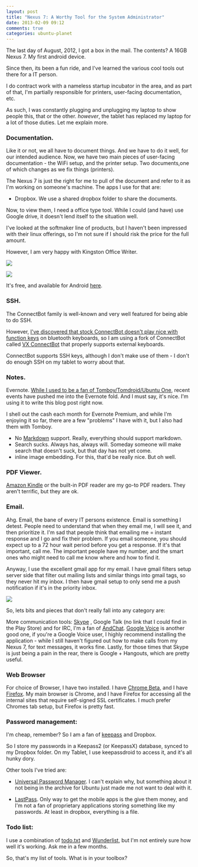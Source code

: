 ```yaml
---
layout: post
title: "Nexus 7: A Worthy Tool for the System Administrator"
date: 2013-02-09 09:12
comments: true
categories: ubuntu-planet
---
```


The last day of August, 2012, I got a box in the mail. The contents? A 16GB Nexus 7. My first android device.

Since then, its been a fun ride, and I've learned the various cool tools out there for a IT person.

I do contract work with a nameless startup incubator in the area, and as part of that, I'm partially responsible for printers, user-facing documentation, etc.

As such, I was constantly plugging and unplugging my laptop to show people this, that or the other. *however*, the tablet has replaced my laptop for a lot of those duties. Let me explain more.


### Documentation.

Like it or not, we all have to document things. And we have to do it well, for our intended audience. Now, we have two main pieces of user-facing documentation - the WiFi setup, and the printer setup. Two documents,one of which changes as we fix things (printers).

The Nexus 7 is just the right for me to pull of the document and refer to it as I'm working on someone's machine. The apps I use for that are:

- Dropbox. We use a shared dropbox folder to share the documents.

Now, to view them, I need a office type tool. While I could (and have) use Google drive, it doesn't lend itself to the situation well.

I've looked at the softmaker line of products, but I haven't been impressed with their linux offerings, so I'm not sure if I should risk the price for the full amount.


However, I am very happy with Kingston Office Writer.


![](http://i.imgur.com/5FvPpyWh.png)

![](http://i.imgur.com/4PHiEUlh.png)


It's free, and available for Android [here](https://play.google.com/store/apps/details?id=cn.wps.moffice_eng).


### SSH.

The ConnectBot family is well-known and very well featured for being able to do SSH.

However, [I've discovered that stock ConnectBot doesn't play nice with function keys](http://code.google.com/p/connectbot/issues/detail?id=369) on bluetooth keyboards, so I am using a fork of ConnectBot called [VX ConnectBot](https://play.google.com/store/apps/details?id=sk.vx.connectbot) that properly supports external keyboards.

ConnectBot supports SSH keys, although I don't make use of them  - I don't do enough SSH on my tablet to worry about that.


### Notes.


Evernote. [While I used to be a fan of Tomboy/Tomdroid/Ubuntu One](http://blog.jamesrgifford.com/dropbox-to-ubuntu-one-for-note-taking/), recent events have pushed me into the Evernote fold. And I must say, it's nice. I'm using it to write this blog post right now.


I shell out the cash each month for Evernote Premium, and while I'm enjoying it so far, there are a few "problems" I have with it, but I also had them with Tomboy.

- No [Markdown](http://daringfireball.net/projects/markdown/) support. Really, everything should support markdown.
- Search sucks. Always has, always will. Someday someone will make search that doesn't suck, but that day has not yet come.
- inline image embedding. For this, that'd be really nice. But oh well.


### PDF Viewer.

[Amazon Kindle](https://play.google.com/store/apps/details?id=com.amazon.kindle) or the built-in PDF reader are my go-to PDF readers. They aren't terrific, but they are ok.

### Email.

Ahg. Email, the bane of every IT persons existence. Email is something I detest.
People need to understand that when they email me, I will see it, and then prioritize it. I'm sad that people think that emailing me = instant response and I go and fix their problem. If you email someone, you should expect up to a 72 hour wait period before you get a response. If it's that important, call me. The important people have my number, and the smart ones who might need to call me know where and how to find it.

Anyway, I use the excellent gmail app for my email. I have gmail filters setup server side that filter out mailing lists and similar things into gmail tags, so they never hit my inbox. I then have gmail setup to only send me a push notification if it's in the priority inbox.

![](http://i.imgur.com/JHwDDdf.jpg)

So, lets bits and pieces that don't really fall into any category are:

More communication tools: [Skype](https://play.google.com/store/apps/details?id=com.skype.raider) , Google Talk (no link that I could find in the Play Store) and for IRC, I'm a fan of [AndChat](https://play.google.com/store/apps/details?id=net.andchat). [Google Voice](https://play.google.com/store/apps/details?id=com.google.android.apps.googlevoice) is another good one, if you're a Google Voice user, I highly recommend installing the application - while I still haven't figured out how to make calls from my Nexus 7, for text messages, it works fine. Lastly, for those times that Skype is just being a pain in the rear, there is Google + Hangouts, which are pretty useful.


### Web Browser

For choice of Browser, I have two installed. I have [Chrome Beta](https://play.google.com/store/apps/details?id=com.chrome.beta), and I have [Firefox](https://play.google.com/store/apps/details?id=org.mozilla.firefox). My main browser is Chrome, and I have Firefox for accessing all the internal sites that require self-signed SSL certificates. I much prefer Chromes tab setup, but Firefox is pretty fast.


### Password management:

I'm cheap, remember? So I am a fan of [keepass](http://keepass.info) and Dropbox.

So I store my passwords in a Keepass2 (or KeepassX) database, synced to my Dropbox folder. On my Tablet, I use keepassdroid to access it, and it's all hunky dory.

Other tools I've tried are:

- [Universal Password Manager](http://upm.sourceforge.net). I can't explain why, but something about it not being in the archive for Ubuntu just made me not want to deal with it.

- [LastPass](https://lastpass.com/). Only way to get the mobile apps is the give them money, and I'm not a fan of proprietary applications storing something like my passwords. At least in dropbox, everything is a file.


### Todo list:

I use a combination of [todo.txt](http://todotxt.com/) and [Wunderlist](http://wunderlist.com/), but I'm not entirely sure how well it's working. Ask me in a few months.

So, that's my list of tools. What is in your toolbox?


